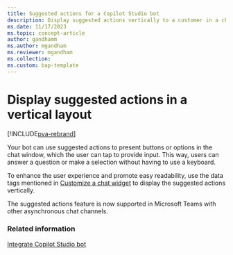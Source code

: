 ```yaml
---
title: Suggested actions for a Copilot Studio bot
description: Display suggested actions vertically to a customer in a chat widget.
ms.date: 11/17/2023
ms.topic: concept-article
author: gandhamm
ms.author: mgandham
ms.reviewer: mgandham
ms.collection:
ms.custom: bap-template
---
```


# Display suggested actions in a vertical layout

[!INCLUDE[pva-rebrand](../../includes/cc-pva-rebrand.md)]

Your bot can use suggested actions to present buttons or options in the chat window, which the user can tap to provide input. This way, users can answer a question or make a selection without having to use a keyboard.

To enhance the user experience and promote easy readability, use the data tags mentioned in [Customize a chat widget](customize-chat-widget.md) to display the suggested actions vertically.

The suggested actions feature is now supported in Microsoft Teams with other asynchronous chat channels.

### Related information

[Integrate Copilot Studio bot](../administer/configure-bot-virtual-agent.md)  
